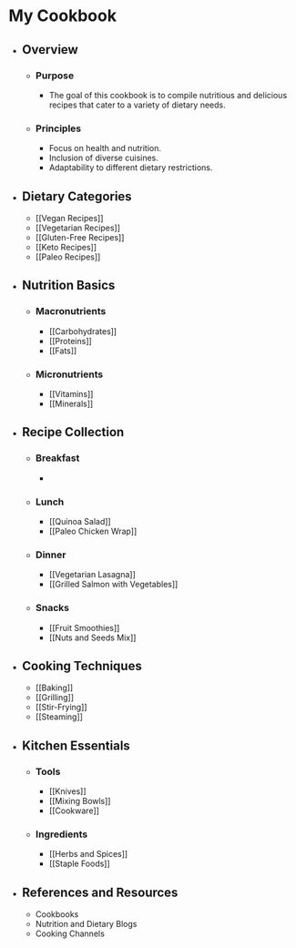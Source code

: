 # My Cookbook
- ## Overview
	- ### Purpose
		- The goal of this cookbook is to compile nutritious and delicious recipes that cater to a variety of dietary needs.
	- ### Principles
		- Focus on health and nutrition.
		- Inclusion of diverse cuisines.
		- Adaptability to different dietary restrictions.
- ## Dietary Categories
	- [[Vegan Recipes]]
	- [[Vegetarian Recipes]]
	- [[Gluten-Free Recipes]]
	- [[Keto Recipes]]
	- [[Paleo Recipes]]
- ## Nutrition Basics
	- ### Macronutrients
		- [[Carbohydrates]]
		- [[Proteins]]
		- [[Fats]]
	- ### Micronutrients
		- [[Vitamins]]
		- [[Minerals]]
- ## Recipe Collection
	- ### Breakfast
		-
	- ### Lunch
		- [[Quinoa Salad]]
		- [[Paleo Chicken Wrap]]
	- ### Dinner
		- [[Vegetarian Lasagna]]
		- [[Grilled Salmon with Vegetables]]
	- ### Snacks
		- [[Fruit Smoothies]]
		- [[Nuts and Seeds Mix]]
- ## Cooking Techniques
	- [[Baking]]
	- [[Grilling]]
	- [[Stir-Frying]]
	- [[Steaming]]
- ## Kitchen Essentials
	- ### Tools
		- [[Knives]]
		- [[Mixing Bowls]]
		- [[Cookware]]
	- ### Ingredients
		- [[Herbs and Spices]]
		- [[Staple Foods]]
- ## References and Resources
	- Cookbooks
	- Nutrition and Dietary Blogs
	- Cooking Channels